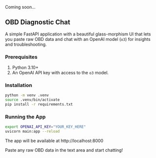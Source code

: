 Coming soon...

## OBD Diagnostic Chat

A simple FastAPI application with a beautiful glass-morphism UI that lets you paste raw OBD data and chat with an OpenAI model (`o3`) for insights and troubleshooting.

### Prerequisites

1. Python 3.10+
2. An OpenAI API key with access to the `o3` model.

### Installation

```bash
python -m venv .venv
source .venv/bin/activate
pip install -r requirements.txt
```

### Running the App

```bash
export OPENAI_API_KEY="YOUR_KEY_HERE"
uvicorn main:app --reload
```

The app will be available at http://localhost:8000

Paste any raw OBD data in the text area and start chatting!
